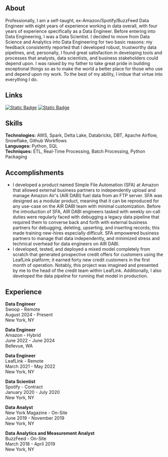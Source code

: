 ## About

Professionally, I am a self-taught, ex-Amazon/Spotify/BuzzFeed Data Engineer with eight years of experience working in data overall, with four years of experience specifically as a Data Engineer. Before entering into Data Engineering, I was a Data Scientist. I decided to move from Data Science and Analytics into Data Engineering for two basic reasons: my feedback consistently reported that I developed robust, trustworthy data pipelines, and, personally, I found great satisfaction in developing tools and processes that analysts, data scientists, and business stakeholders could depend upon. I was raised by my father to take great pride in building exceptional things so as to make the world a better place for those who use and depend upon my work. To the best of my ability, I imbue that virtue into everything I do. 

## Links
[![Static Badge](https://img.shields.io/badge/PyPI-yellow?logo=pypi)](https://pypi.org/user/lettsmt/)
[![Static Badge](https://img.shields.io/badge/LinkedIn-blue?logo=linkedin)](https://www.linkedin.com/in/lettsmichael/)

## Skills
**Technologies:** AWS, Spark, Delta Lake, Databricks, DBT, Apache Airflow, Snowflake, Github Workflows<br>
**Languages:** Python, SQL<br>
**Techniques:** ETL, Real-Time Processing, Batch Processing, Python Packaging<br>

## Accomplishments
- I developed a product named Simple File Automation (SFA) at Amazon that allowed external business partners to independently upload and manage Amazon Air's (AIR DABI) fuel data from an FTP server. SFA was designed as a modular product, meaning that it can be reproduced for any use-case on the AIR DABI team with minimal customization. Before the introduction of SFA, AIR DABI engineers tasked with weekly on-call duties were regularly faced with debugging a legacy data pipeline that required them to converse back and forth with external business partners for debugging, deleting, upserting, and inserting records; this made training new-hires especially difficult. SFA empowered business partners to manage that data independently, and minimized stress and technical overhead for data engineers on AIR DABI.
- I developed, tested, and deployed a mixed model completely from scratch that generated prospective credit offers for customers using the LeafLink platform; it earned forty new credit customers in the first month of operation. Notably, this project was imagined and presented by me to the head of the credit team within LeafLink. Additionally, I also developed the data pipeline for running that model in production.

## Experience

**Data Engineer**<br>
Swoop - Remote<br>
August 2024 - Present<br>
New York, NY

**Data Engineer**<br>
Amazon - Hybrid<br>
June 2022 - June 2024<br>
Bellevue, WA<br>

**Data Engineer**<br>
LeafLink - Remote<br>
March 2021 - May 2022<br>
New York, NY

**Data Scientist**<br>
Spotify - Contract<br>
January 2020 - July 2020<br>
New York, NY

**Data Analyst**<br>
New York Magazine - On-Site<br>
June 2019 - November 2019<br>
New York, NY

**Data Analytics and Measurement Analyst**<br>
BuzzFeed - On-Site<br>
March 2018 - April 2019<br>
New York, NY
